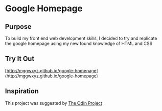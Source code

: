 # Google Homepage

## Purpose

To build my front end web development skills, I decided to try and replicate
the google homepage using my new found knowledge of HTML and CSS

## Try It Out

[http://mggwxyz.github.io/google-homepage](http://mggwxyz.github.io/google-homepage)

## Inspiration

This project was suggested by [The Odin Project](http://theodinproject.com)
